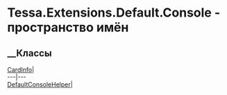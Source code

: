 # Tessa.Extensions.Default.Console - пространство имён
## __Классы
[CardInfo](T_Tessa_Extensions_Default_Console_CardInfo.htm)|  
---|---  
[DefaultConsoleHelper](T_Tessa_Extensions_Default_Console_DefaultConsoleHelper.htm)|
